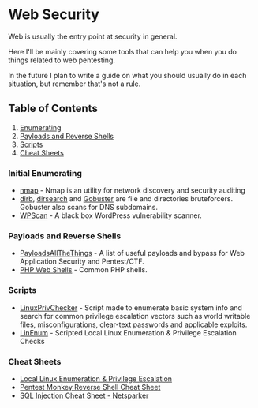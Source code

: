 # Web Security

Web is usually the entry point at security in general. <br>

Here I'll be mainly covering some tools that can help you when you do things related to web pentesting. <br>

In the future I plan to write a guide on what you should usually do in each situation, but remember that's not a rule.

## Table of Contents
1. [Enumerating](#enumerating)
2. [Payloads and Reverse Shells](#payloads)
3. [Scripts](#scripts)
4. [Cheat Sheets](#cheatsheets)

### Initial Enumerating <a name="enumerating"></a>

 - [nmap](https://nmap.org/) - Nmap is an utility for network discovery and security auditing
 - [dirb](http://dirb.sourceforge.net/),  [dirsearch](https://github.com/maurosoria/dirsearch) and [Gobuster](https://github.com/OJ/gobuster) are file and directories bruteforcers. Gobuster also scans for DNS subdomains.
 - [WPScan](https://wpscan.org/) - A black box WordPress vulnerability scanner.

### Payloads and Reverse Shells <a name="payloads"></a>
 - [PayloadsAllTheThings](https://github.com/swisskyrepo/PayloadsAllTheThings) - A list of useful payloads and bypass for Web Application Security and Pentest/CTF.
 - [PHP Web Shells](https://github.com/JohnTroony/php-webshells) - Common PHP shells.

### Scripts <a name="scripts"></a>
 - [LinuxPrivChecker](/Scripts/linuxprivchecker.py) - Script made to enumerate basic system info and search for common privilege escalation vectors such as world writable files, misconfigurations, clear-text passwords and applicable exploits.
 - [LinEnum](https://github.com/rebootuser/LinEnum) - Scripted Local Linux Enumeration & Privilege Escalation Checks

### Cheat Sheets <a name="cheatsheets"></a>
 - [Local Linux Enumeration & Privilege Escalation](https://www.rebootuser.com/?p=1623)
 - [Pentest Monkey Reverse Shell Cheat Sheet](http://pentestmonkey.net/cheat-sheet/shells/reverse-shell-cheat-sheet)
 - [SQL Injection Cheat Sheet - Netsparker](https://the-eye.eu/public/Books/qt.vidyagam.es/library/SQL/SQL%20Injection%20Cheat%20Sheet/SQL%20Injection%20Cheat%20Sheet%20-%20Netsparker.pdf)
